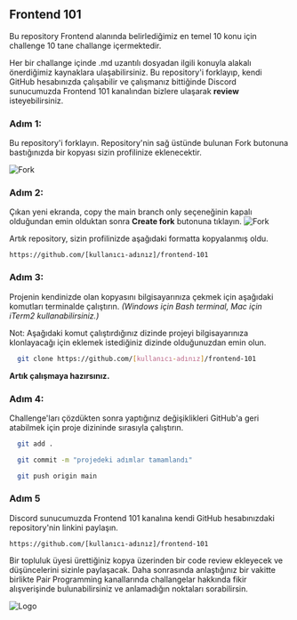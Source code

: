 ## Frontend 101

Bu repository Frontend alanında belirlediğimiz en temel 10 konu için challenge 10 tane challange içermektedir.

Her bir challange içinde .md uzantılı dosyadan ilgili konuyla alakalı önerdiğimiz kaynaklara ulaşabilirsiniz.
Bu repository'i forklayıp, kendi GitHub hesabınızda çalışabilir ve çalışmanız bittiğinde Discord sunucumuzda Frontend 101 kanalından bizlere ulaşarak **review** isteyebilirsiniz.

### Adım 1:

Bu repository'i forklayın.
Repository'nin sağ üstünde bulunan Fork butonuna bastığınızda bir kopyası sizin profilinize eklenecektir.

![Fork](https://media.discordapp.net/attachments/1023694079034392697/1036233739560292452/Screen_Shot_2022-10-30_at_14.01.18.png)

### Adım 2:

Çıkan yeni ekranda, copy the main branch only seçeneğinin kapalı olduğundan emin olduktan sonra **Create fork** butonuna tıklayın.
![Fork](https://cdn.discordapp.com/attachments/1023694079034392697/1036234578270113802/Screen_Shot_2022-10-30_at_14.05.41.png)

Artık repository, sizin profilinizde aşağıdaki formatta kopyalanmış oldu.

`https://github.com/[kullanıcı-adınız]/frontend-101`

### Adım 3:

Projenin kendinizde olan kopyasını bilgisayarınıza çekmek için aşağıdaki komutları terminalde çalıştırın.
_(Windows için Bash terminal, Mac için iTerm2 kullanabilirsiniz.)_

Not: Aşağıdaki komut çalıştırdığınız dizinde projeyi bilgisayarınıza klonlayacağı için eklemek istediğiniz dizinde olduğunuzdan emin olun.

```bash
  git clone https://github.com/[kullanıcı-adınız]/frontend-101
```

**Artık çalışmaya hazırsınız.**

### Adım 4:

Challenge'ları çözdükten sonra yaptığınız değişiklikleri GitHub'a geri atabilmek için proje dizininde sırasıyla çalıştırın.

```bash
  git add .
```

```bash
  git commit -m "projedeki adımlar tamamlandı"
```

```bash
  git push origin main
```

### Adım 5

Discord sunucumuzda Frontend 101 kanalına kendi GitHub hesabınızdaki repository'nin linkini paylaşın.

```
https://github.com/[kullanıcı-adınız]/frontend-101

```

Bir topluluk üyesi ürettiğiniz kopya üzerinden bir code review ekleyecek ve düşüncelerini sizinle paylaşacak.
Daha sonrasında anlaştığınız bir vakitte birlikte Pair Programming kanallarında challangelar hakkında fikir alışverişinde bulunabilirsiniz ve anlamadığın noktaları sorabilirsin.

![Logo](https://camo.githubusercontent.com/2d9ba588f573fd812658381f62e52bc54aaa780827a82b2608341fb908f08cff/68747470733a2f2f6d656469612e646973636f72646170702e6e65742f6174746163686d656e74732f313032353334383134313335343037343132342f313033303932373536343034303036313130382f547769747465725f42616e6e65722e706e673f77696474683d31343430266865696768743d343830)
